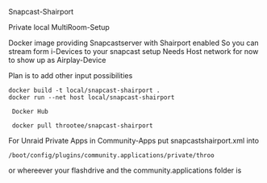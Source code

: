 Snapcast-Shairport

Private local MultiRoom-Setup

Docker image providing Snapcastserver with Shairport enabled
So you can stream form i-Devices to your snapcast setup
Needs Host network for now to show up as Airplay-Device

Plan is to add other input possibilities

```
docker build -t local/snapcast-shairport .
docker run --net host local/snapcast-shairport 
```

```
 Docker Hub
 
 docker pull throotee/snapcast-shairport
```

For Unraid Private Apps in Community-Apps put snapcastshairport.xml into
```
/boot/config/plugins/community.applications/private/throo
```
or whereever your flashdrive and the community.applications folder is

